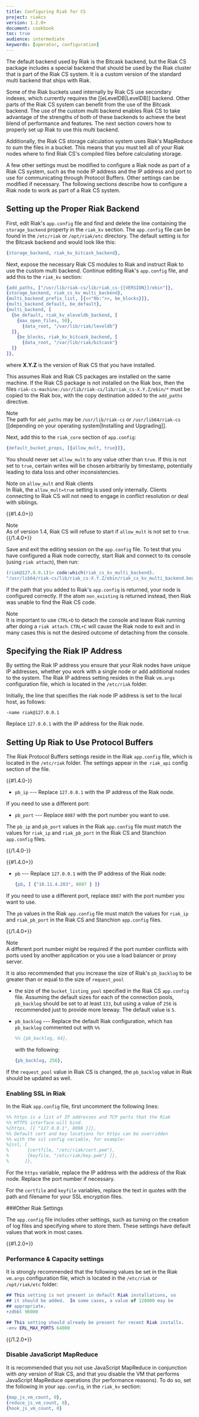 ```yaml
---
title: Configuring Riak for CS
project: riakcs
version: 1.2.0+
document: cookbook
toc: true
audience: intermediate
keywords: [operator, configuration]
---
```


The default backend used by Riak is the Bitcask backend, but the Riak CS package includes a special backend that should be used by the Riak cluster that is part of the Riak CS system. It is a custom version of the standard multi backend that ships with Riak.

Some of the Riak buckets used internally by Riak CS use secondary indexes, which currently requires the [[eLevelDB|LevelDB]] backend. Other parts of the Riak CS system can benefit from the use of the Bitcask backend. The use of the custom multi backend enables Riak CS to take advantage of the strengths of both of these backends to achieve the best blend of performance and features. The next section covers how to properly set up Riak to use this multi backend.

Additionally, the Riak CS storage calculation system uses Riak's MapReduce to sum the files in a bucket. This means that you must tell all of your Riak nodes where to find Riak CS's compiled files before calculating storage.

A few other settings must be modified to configure a Riak node as part of a Riak CS system, such as the node IP address and the IP address and port to use for communicating through Protocol Buffers. Other settings can be modified if necessary. The following sections describe how to configure a Riak node to work as part of a Riak CS system.

## Setting up the Proper Riak Backend

First, edit Riak's `app.config` file and find and delete the line containing the `storage_backend` property in the `riak_kv` section. The `app.config` file can be found in the `/etc/riak` or `/opt/riak/etc` directory. The default setting is for the Bitcask backend and would look like this:

```erlang
{storage_backend, riak_kv_bitcask_backend},
```

Next, expose the necessary Riak CS modules to Riak and instruct Riak to use the custom multi backend. Continue editing Riak's `app.config` file, and add this to the `riak_kv` section:

```erlang
{add_paths, ["/usr/lib/riak-cs/lib/riak_cs-{{VERSION}}/ebin"]},
{storage_backend, riak_cs_kv_multi_backend},
{multi_backend_prefix_list, [{<<"0b:">>, be_blocks}]},
{multi_backend_default, be_default},
{multi_backend, [
  {be_default, riak_kv_eleveldb_backend, [
    {max_open_files, 50},
      {data_root, "/var/lib/riak/leveldb"}
  ]},
    {be_blocks, riak_kv_bitcask_backend, [
      {data_root, "/var/lib/riak/bitcask"}
  ]}
]},
```

where **X.Y.Z** is the version of Riak CS that you have installed.

This assumes Riak and Riak CS packages are installed on the same machine. If the Riak CS package is not installed on the Riak box, then the files `riak-cs-machine:/usr/lib/riak-cs/lib/riak_cs-X.Y.Z/ebin/*` must be copied to the Riak box, with the copy destination added to the `add_paths` directive.

<div class="note"><div class="title">Note</div>The path for <code>add_paths</code> may be <code>/usr/lib/riak-cs</code> or <code>/usr/lib64/riak-cs</code> [[depending on your operating system|Installing and Upgrading]].</div>

Next, add this to the `riak_core` section of `app.config`:

```erlang
{default_bucket_props, [{allow_mult, true}]},
```

You should never set `allow_mult` to any value other than `true`. If this is not set to `true`, certain writes will be chosen arbitrarily by timestamp,
potentially leading to data loss and other inconsistencies.

<div class="note">
<div class="title">Note on <code>allow_mult</code> and Riak clients</div>
In Riak, the <code>allow_mult=true</code> setting is used only internally. Clients connecting to Riak CS will not need to engage in conflict resolution or deal with siblings.
</div>

{{#1.4.0+}} <div class="note"><div class="title">Note</div>As of version 1.4,
Riak CS will refuse to start if <code>allow_mult</code> is not set to <code>true</code>.</div>
{{/1.4.0+}}

Save and exit the editing session on the `app.config` file. To test that you have configured a Riak node correctly, start Riak and connect to its console (using `riak attach`), then run:

```erlang
(riak@127.0.0.1)1> code:which(riak_cs_kv_multi_backend).
"/usr/lib64/riak-cs/lib/riak_cs-X.Y.Z/ebin/riak_cs_kv_multi_backend.beam"
```

If the path that you added to Riak's `app.config` is returned, your node is configured correctly. If the atom `non_existing` is returned instead, then Riak was unable to find the Riak CS code.

<div class="note"><div class="title">Note</div>It is important to use <code>CTRL+D</code> to detach the console and leave Riak running after doing a <code>riak attach</code>. <code>CTRL+C</code> will cause the Riak node to exit and in many cases this is not the desired outcome of detaching from the console.</div>

## Specifying the Riak IP Address
By setting the Riak IP address you ensure that your Riak nodes have unique IP addresses, whether you work with a single node or add additional nodes to the system. The Riak IP address setting resides in the Riak `vm.args` configuration file, which is located in the `/etc/riak` folder.

Initially, the line that specifies the riak node IP address is set to the local host, as follows:

```config
-name riak@127.0.0.1
```

Replace `127.0.0.1` with the IP address for the Riak node.

## Setting Up Riak to Use Protocol Buffers
The Riak Protocol Buffers settings reside in the Riak `app.config` file, which is located in the `/etc/riak` folder. The settings appear in the` riak_api` config section of the file.

{{#1.4.0-}}

* `pb_ip` --- Replace `127.0.0.1` with the IP address of the Riak node.

If you need to use a different port:

* `pb_port` --- Replace `8087` with the port number you want to use.

The `pb_ip` and `pb_port` values in the Riak `app.config` file must match the
values for `riak_ip` and `riak_pb_port` in the Riak CS and Stanchion `app.config` files.

{{/1.4.0-}}

{{#1.4.0+}}

* `pb` --- Replace `127.0.0.1` with the IP address of the Riak node:

    ```erlang
    {pb, [ {"10.11.4.203", 8087 } ]}
    ```

If you need to use a different port, replace `8087` with the port number you want to use.

The `pb` values in the Riak `app.config` file must match the values for `riak_ip` and `riak_pb_port` in the Riak CS and Stanchion `app.config` files.

{{/1.4.0+}}

<div class="note"><div class="title">Note</div>A different port number might be required if the port number conflicts with ports used by another application or you use a load balancer or proxy server.</div>

It is also recommended that you increase the size of Riak's
`pb_backlog` to be greater than or equal to the size of `request_pool`
+ the size of the `bucket_listing_pool` specified in the Riak CS
`app.config` file. Assuming the default sizes for each of the
connection pools, `pb_backlog` should be set to at least `133`, but
using a value of `256` is recommended just to provide more leeway. The
default value is `5`.

* `pb_backlog` --- Replace the default Riak configuration, which has `pb_backlog` commented out with `%%`

    ```erlang
    %% {pb_backlog, 64},
    ```

    with the following:

    ```erlang
    {pb_backlog, 256},
    ```

If the `request_pool` value in Riak CS is changed, the `pb_backlog` value in Riak should be updated as well.

### Enabling SSL in Riak

In the Riak `app.config` file, first uncomment the following lines:

```erlang
%% https is a list of IP addresses and TCP ports that the Riak
%% HTTPS interface will bind.
%{https, [{ "127.0.0.1", 8098 }]},
%% Default cert and key locations for https can be overridden
%% with the ssl config variable, for example:
%{ssl, [
%       {certfile, "/etc/riak/cert.pem"},
%       {keyfile, "/etc/riak/key.pem"} ]},
%      ]},
```

For the `https` variable, replace the IP address with the address of the Riak node. Replace the port number if necessary.

For the `certfile` and `keyfile` variables, replace the text in quotes with the path and filename for your SSL encryption files.

###Other Riak Settings

The `app.config` file includes other settings, such as turning on the creation of log files and specifying where to store them. These settings have default values that work in most cases.

{{#1.2.0+}}
### Performance & Capacity settings

It is strongly recommended that the following values be set in the
Riak `vm.args` configuration file, which is located in the `/etc/riak` or `/opt/riak/etc` folder:

```erlang
## This setting is not present in default Riak installations, so
## it should be added.  In some cases, a value of 128000 may be
## appropriate.
+zdbbl 96000

## This setting should already be present for recent Riak installs.
-env ERL_MAX_PORTS 64000
```
{{/1.2.0+}}

### Disable JavaScript MapReduce

It is recommended that you not use JavaScript MapReduce in conjunction with _any_ version of Riak CS, and that you disable the VM that performs JavaScript MapReduce operations (for performance reasons). To do so, set the following in your `app.config`, in the `riak_kv` section:

```erlang
{map_js_vm_count, 0},
{reduce_js_vm_count, 0},
{hook_js_vm_count, 0}
```
